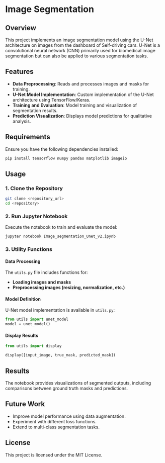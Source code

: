 # Image Segmentation

## Overview

This project implements an image segmentation model using the U-Net architecture on images from the dashboard of Self-driving cars. U-Net is a convolutional neural network (CNN) primarily used for biomedical image segmentation but can also be applied to various segmentation tasks.

## Features

- **Data Preprocessing**: Reads and processes images and masks for training.
- **U-Net Model Implementation**: Custom implementation of the U-Net architecture using TensorFlow/Keras.
- **Training and Evaluation**: Model training and visualization of segmentation results.
- **Prediction Visualization**: Displays model predictions for qualitative analysis.

## Requirements

Ensure you have the following dependencies installed:

```bash
pip install tensorflow numpy pandas matplotlib imageio
```

## Usage

### 1. Clone the Repository

```bash
git clone <repository_url>
cd <repository>
```

### 2. Run Jupyter Notebook

Execute the notebook to train and evaluate the model:

```bash
jupyter notebook Image_segmentation_Unet_v2.ipynb
```

### 3. Utility Functions

#### Data Processing

The `utils.py` file includes functions for:

- **Loading images and masks**
- **Preprocessing images (resizing, normalization, etc.)**



#### Model Definition

U-Net model implementation is available in `utils.py`:

```python
from utils import unet_model
model = unet_model()
```

#### Display Results

```python
from utils import display

display([input_image, true_mask, predicted_mask])
```

## Results

The notebook provides visualizations of segmented outputs, including comparisons between ground truth masks and predictions.

## Future Work

- Improve model performance using data augmentation.
- Experiment with different loss functions.
- Extend to multi-class segmentation tasks.

## License

This project is licensed under the MIT License.


